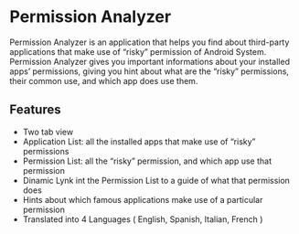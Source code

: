 Permission Analyzer
=========================

Permission Analyzer is an application that helps you find about third-party applications that make use of “risky” permission of Android System.
Permission Analyzer gives you important informations about your installed apps’ permissions, giving you hint about what are the “risky” permissions, their common use, and which app does use them.

Features
-------------------
* Two tab view
* Application List: all the installed apps that make use of “risky” permissions
* Permission List: all the “risky” permission, and which app use that permission
* Dinamic Lynk int the Permission List to a guide of what that permission does
* Hints about which famous applications make use of a particular permission
* Translated into 4 Languages ( English, Spanish, Italian, French )
